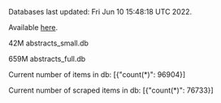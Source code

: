 Databases last updated: Fri Jun 10 15:48:18 UTC 2022. 

Available [here](https://github.com/cbeauhilton/ash-db/releases).


42M	abstracts_small.db

659M	abstracts_full.db

Current number of items in db:
[{"count(*)": 96904}]

Current number of scraped items in db:
[{"count(*)": 76733}]
